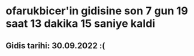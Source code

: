 # ofarukbicer'in gidisine son 7 gun 19 saat 13 dakika 15 saniye kaldi

## Gidis tarihi: 30.09.2022 :(